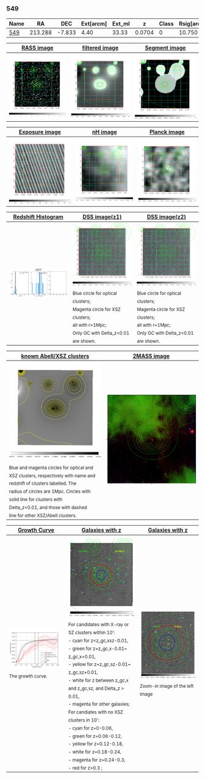 <div STYLE="page-break-after: always;"></div>

### 549

|Name          |RA          |DEC      | Ext[arcm] | Ext_ml | z    | Class| Rsig[arcmin] | CRsig[c/s] | CR500[c/s] | R500[Mpc] |L500[erg/s]|F500[erg/s/cm^2]| M500[Msun]|Tx[keV]|beta|GC(XSZ,Delta_z<0.01)| GC(OPT,Delta_z<0.01)|GC|alias|
|--------------|------------|------------|---|---|-----------|--------|------|------|----|----|----|----|----|----|----|----|----|----|---|
|[549](script/549.md)     | 213.288       | -7.833       | 4.40    | 33.33   | 0.0704 | 0   | 10.750 |0.148 |0.144 |0.729 |3.123e+43 |2.588e-12 |1.176e+14 |2.419 |1.490 |-, |-, |-, |t227|

|[RASS image](../image/549/549_img.pdf)|[filtered image](../image/549/549_fil.pdf)|[Segment image](../image/549/549_seg.pdf)|
|-------------------|--------------------|-------------------|
| <img src="../image/549/549_img.png" width="300">  | <img src="../image/549/549_fil.png" width="300">   | <img src="../image/549/549_seg.png" width="300">  |

|[Exposure image](../image/549/549_mex.pdf)| [nH image](../image/549/549_nh.pdf)| [Planck image](../image/549/549_p.pdf)|
|-------------------|--------------------|-------------------|
|<img src="../image/549/549_mex.png" width="300">   | <img src="../image/549/549_nh.png" width="300">    | <img src="../image/549/549_p.png" width="300"> |

|[Redshift Histogram](../image/549/549_zg.pdf) | [DSS image(z1)](../image/549/549_dss_z1.pdf)      |  [DSS image(z2)](../image/549/549_dss_z2.pdf)    |
|-------------------|--------------------|-------------------|
|<img src="../image/549/549_zg.png" width="300"> |<img src="../image/549/549_dss_z1.png" width="300"> <sub><br>Blue circle for optical clusters; <br>Magenta circle for XSZ clusters; <br>all with r=1Mpc; <br>Only GC with Delta_z<0.01 are shown. </sub>| <img src="../image/549/549_dss_z2.png" width="300"><sub><br>Blue circle for optical clusters; <br>Magenta circle for XSZ clusters; <br>all with r=1Mpc; <br>Only GC with Delta_z<0.01 are shown. </sub> |

|[known Abell/XSZ clusters](../image/549/549_m.pdf) | [2MASS image](../image/549/549_2mass.pdf)      |
|-------------------|-------------------|
|<img src=../image/549/549_m.png width="300"> <sub><br>Blue and magenta circles for optical and <br>XSZ clusters, respectively with name and <br>redshift of clusters labelled. The <br>radius of circles are 1Mpc. Circles with <br>solid line for clusters with <br>Delta_z<0.01, and those with dashed <br>line for other XSZ/Abell clusters.        </sub>|<img src="../image/549/549_2mass.png" width="300">  |

|[Growth Curve](../image/549/549_gca_all.png) |[Galaxies with z](../image/549/549_opt_ned.pdf) |[Galaxies with z](../image/549/549_opt_ned_zoom.pdf) |
|-------------------|-------------------|-------------------|
| <img src="../image/549/549_gca_all.png" width="300"> <sub><br>The growth curve.</sub>| <img src=../image/549/549_opt_ned.png width="300"> <br><sub> For candidates with X-ray or SZ clusters within 10': <br> - cyan for z<z_gc,xsz-0.01, <br> - green for z=z_gc,x-0.01~ z_gc,x+0.01, <br> - yellow for z=z_gc,sz-0.01~ z_gc,sz+0.01, <br> - white for z between z_gc,x and z_gc,sz, and Delta_z > 0.01, <br> - magenta for other galaxies; <br>For candiates with no XSZ clusters in 10': <br> - cyan for z=0-0.06, <br> - green for z=0.06-0.12, <br> - yellow for z=0.12-0.18, <br> - white for z=0.18-0.24, <br> - magenta for z=0.24-0.3, <br> - red for z>0.3 ;  </sub>|<img src=../image/549/549_opt_ned_zoom.png width="300">  <br><sub> Zoom-in image of the left image</sub>|




